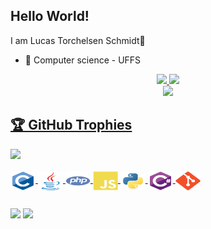 ## Hello World! 
I am Lucas Torchelsen Schmidt👋
- 🌱 Computer science - UFFS
<div align="center">
  <a href="https://github.com/lucasschmidt015">
  <img height="180em" src="https://github-readme-stats.vercel.app/api?username=lucasschmidt015&show_icons=true&theme=great-gatsby&include_all_commits=true&count_private=true"/>
  <img height="180em" src="https://github-readme-stats.vercel.app/api/top-langs/?username=lucasschmidt015&layout=compact&langs_count=7&theme=great-gatsby"/>
</div>
<div align="center">
<img src="https://github-readme-streak-stats.herokuapp.com/?user=lucasschmidt015&theme=great-gatsby">
</div>
<h2>🏆 GitHub Trophies</h2>
<img src="https://github-profile-trophy.vercel.app/?username=lucasschmidt015&theme=nord&column=7&theme=great-gatsby" >
<div style="display: inline_block"><br>
  <img align="center" alt="Lucas-C" height="30" width="40" src="https://raw.githubusercontent.com/devicons/devicon/2ae2a900d2f041da66e950e4d48052658d850630/icons/c/c-original.svg">
  <img align="center" alt="Lucas-Java" height="30" width="40" src="https://raw.githubusercontent.com/devicons/devicon/2ae2a900d2f041da66e950e4d48052658d850630/icons/java/java-original.svg">
  <img align="center" alt="Lucas-Python" height="30" width="40" src="https://raw.githubusercontent.com/devicons/devicon/1119b9f84c0290e0f0b38982099a2bd027a48bf1/icons/php/php-plain.svg">
  <img align="center" alt="Lucas-Python" height="30" width="40" src="https://raw.githubusercontent.com/devicons/devicon/1119b9f84c0290e0f0b38982099a2bd027a48bf1/icons/javascript/javascript-plain.svg">
  <img align="center" alt="Lucas-Python" height="30" width="40" src="https://raw.githubusercontent.com/devicons/devicon/master/icons/python/python-original.svg">
  <img align="center" alt="Lucas-Csharp" height="30" width="40" src="https://raw.githubusercontent.com/devicons/devicon/master/icons/csharp/csharp-original.svg">
  <img align="center" alt="Lucas-Git" height="30" width="40" src="https://raw.githubusercontent.com/devicons/devicon/2ae2a900d2f041da66e950e4d48052658d850630/icons/git/git-original.svg">
</div>
  
  ##
  <div>
  <a href="https://instagram.com/__schmidtlucas/" target="_blank"><img src="https://img.shields.io/badge/-Instagram-%23E4405F?style=for-the-badge&logo=instagram&logoColor=white" target="_blank"></a> 
  <a href="https://www.linkedin.com/in/lucas-schmidt-76a806212/" target="_blank"><img src="https://img.shields.io/badge/-LinkedIn-%230077B5?style=for-the-badge&logo=linkedin&logoColor=white" target="_blank"></a>
  </div>

  
